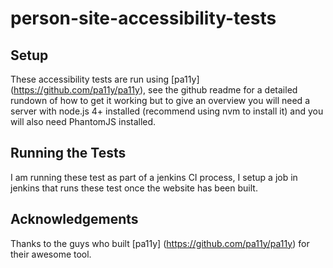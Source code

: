 # person-site-accessibility-tests

## Setup

These accessibility tests are run using [pa11y] (https://github.com/pa11y/pa11y),
see the github readme for a detailed rundown of how to get it working but to give
an overview you will need a server with node.js 4+ installed (recommend using nvm
to install it) and you will also need PhantomJS installed.

## Running the Tests

I am running these test as part of a jenkins CI process, I setup a job in jenkins
that runs these test once the website has been built.

## Acknowledgements

Thanks to the guys who built [pa11y] (https://github.com/pa11y/pa11y) for their
awesome tool.
